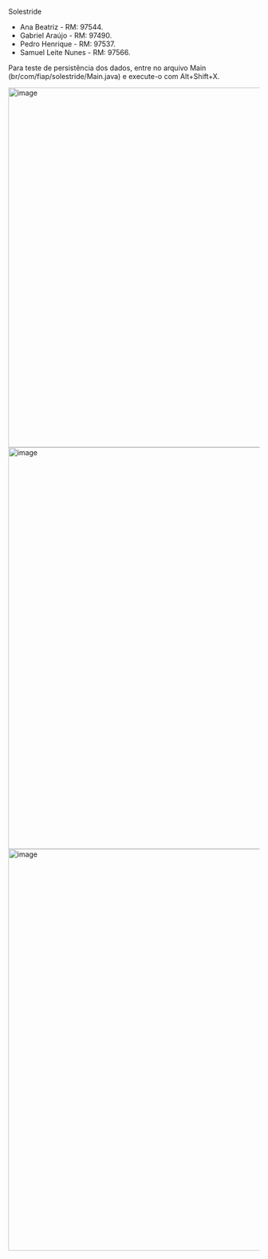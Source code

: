Solestride

- Ana Beatriz - RM: 97544.
- Gabriel Araújo - RM: 97490.
- Pedro Henrique - RM: 97537.
- Samuel Leite Nunes - RM: 97566.

Para teste de persistência dos dados, entre no arquivo Main (br/com/fiap/solestride/Main.java) e execute-o com Alt+Shift+X.

<img width="721" alt="image" src="https://github.com/pedro2398/solestride-java/assets/103459126/d958e6db-368f-4656-ae08-e87d8f25bf89">
<img width="805" alt="image" src="https://github.com/pedro2398/solestride-java/assets/103459126/c5e08d6b-17dd-440d-a362-f860055ba104">
<img width="805" alt="image"  src="https://github.com/pedro2398/solestride-java/assets/103459126/11ccda8e-c010-4cbe-aea7-58181648ee4a">


